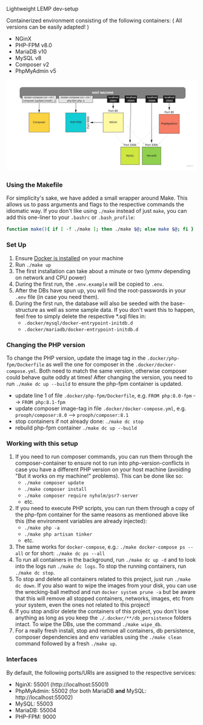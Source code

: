 Lightweight LEMP dev-setup

Containerized environment consisting of the following containers:
( All versions can be easily adapted! )

- NGinX
- PHP-FPM v8.0
- MariaDB v10   
- MySQL v8   
- Composer v2
- PhpMyAdmin v5

![Container Architecture](docs/architecture.jpg)

### Using the Makefile

For simplicity's sake, we have added a small wrapper around Make. This allows us to pass arguments and flags to the 
respective commands the idiomatic way. If you don't like using `./make` instead of just `make`, you can add this 
one-liner to your `.bashrc` or `.bash_profile`:
```bash
function make(){ if [ -f ./make ]; then ./make $@; else make $@; fi }
```

### Set Up

1. Ensure [Docker is installed](https://www.docker.com/products/docker-desktop) on your machine
2. Run `./make up`
3. The first installation can take about a minute or two (ymmv depending on network and CPU power)
4. During the first run, the `.env.example` will be copied to `.env`.
5. After the DBs have spun up, you will find the root-passwords in your `.env` file (in case you need them). 
6. During the first run, the database will also be seeded with the base-structure as well as some sample data. 
   If you don't want this to happen, feel free to simply delete the respective *.sql files in:
   - `.docker/mysql/docker-entrypoint-initdb.d`
   - `.docker/mariadb/docker-entrypoint-initdb.d`
   
### Changing the PHP version

To change the PHP version, update the image tag in the `.docker/php-fpm/Dockerfile` as well the one for composer
in the `.docker/docker-compose.yml`. Both need to match the same version, otherwise composer could behave quite
oddly at times! After changing the version, you need to run `./make dc up --build` to ensure the php-fpm container
is updated.

- update line 1 of file `.docker/php-fpm/Dockerfile`, e.g. `FROM php:8.0-fpm` --> `FROM php:8.1-fpm`
- update composer image-tag in file `.docker/docker-compose.yml`, e.g. `prooph/composer:8.0` --> `prooph/composer:8.1`
- stop containers if not already done: `./make dc stop`
- rebuild php-fpm container `./make dc up --build`

### Working with this setup

1. If you need to run composer commands, you can run them through the composer-container to ensure not to run
   into php-version-conflicts in case you have a different PHP version on your host machine
   (avoiding "But it works on my machine!" problems). This can be done like so:
    - `./make composer update`
    - `./make composer install`
    - `./make composer require nyholm/psr7-server`
    - etc.
2. If you need to execute PHP scripts, you can run them through a copy of the php-fpm container for the same reasons
   as mentioned above like this (the environment variables are already injected):
    - `./make php -a`
    - `./make php artisan tinker`
    - etc.
3. The same works for `docker-compose`, e.g.: `./make docker-compose ps --all` or for short: `./make dc ps --all`
4. To run all containers in the background, run `./make dc up -d` and to look into the logs
   run `./make dc logs`. To stop the running containers, run `./make dc stop`.
5. To stop and delete all containers related to this project, just run `./make dc down`.
   If you also want to wipe the images from your disk, you can use the wrecking-ball method
   and run `docker system prune -a` but be aware that this will remove all stopped containers,
   networks, images, etc from your system, even the ones not related to this project!
6. If you stop and/or delete the containers of this project,
   you don't lose anything as long as you keep the `./.docker/**/db_persistence` folders intact.
   To wipe the DBs, use the command `./make wipe_db`.
7. For a really fresh install, stop and remove all containers, db persistence, composer dependencies and env variables
   using the `./make clean` command followed by a fresh `./make up`.

### Interfaces
By default, the following ports/URIs are assigned to the respective services:

- NginX: 55001 (http://localhost:55001)
- PhpMyAdmin: 55002 (for both MariaDB **and** MySQL: http://localhost:55002)
- MySQL: 55003
- MariaDB: 55004
- PHP-FPM: 9000